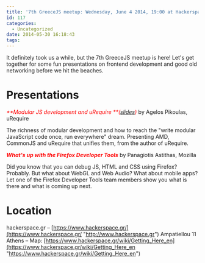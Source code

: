 ```yaml
---
title: '7th GreeceJS meetup: Wednesday, June 4 2014, 19:00 at Hackerspace.gr'
id: 117
categories:
  - Uncategorized
date: 2014-05-30 16:18:43
tags:
---
```


It definitely took us a while, but the 7th GreeceJS meetup is here! Let's get together for some fun presentations on frontend development and good old networking before we hit the beaches.

# Presentations

_<span style="color:#ff0000;">**Modular JS development and uRequire **</span><span style="color:#ff0000;">(</span><span style="color:#ff0000;">[slides](http://www.slideshare.net/anodynos/u-requiregreecejs "slides"))</span>_
by Agelos Pikoulas, uRequire

The richness of modular development and how to reach the "write modular JavaScript code once, run everywhere" dream. Presenting AMD, CommonJS and <span class="il">uRequire</span> that unifies them, from the author of uRequire.

<span style="color:#ff0000;">_**What's up with the Firefox Developer Tools**_</span>
by Panagiotis Astithas, Mozilla

Did you know that you can debug JS, HTML and CSS using Firefox? Probably. But what about WebGL and Web Audio? What about mobile apps? Let one of the Firefox Developer Tools team members show you what is there and what is coming up next.

# Location

hackerspace.gr – [https://www.hackerspace.gr/](https://www.hackerspace.gr/ "http://www.hackerspace.gr")
Ampatiellou 11 Athens – Map: [https://www.hackerspace.gr/wiki/Getting_Here_en](https://www.hackerspace.gr/wiki/Getting_Here_en "https://www.hackerspace.gr/wiki/Getting_Here_en")